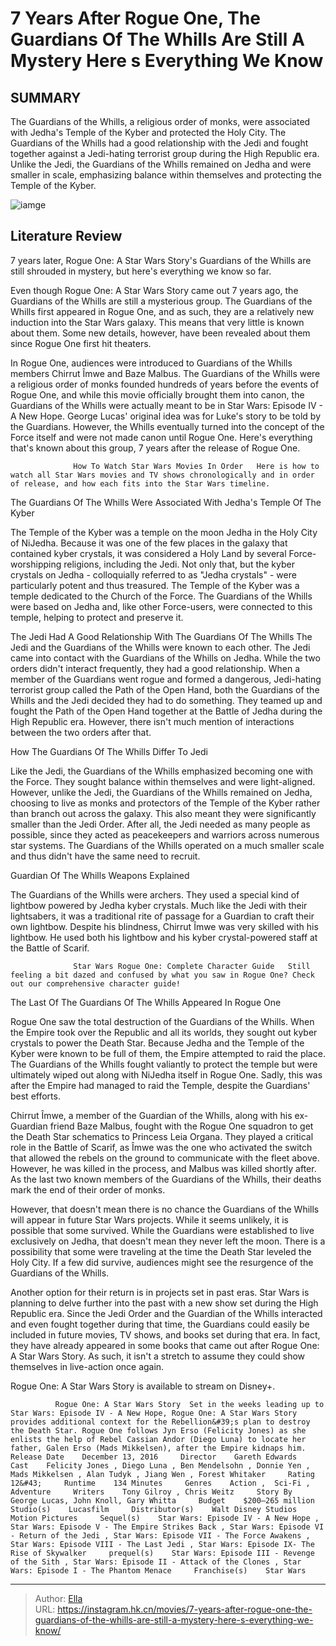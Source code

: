 # 7 Years After Rogue One, The Guardians Of The Whills Are Still A Mystery Here s Everything We Know


## SUMMARY 



  The Guardians of the Whills, a religious order of monks, were associated with Jedha&#39;s Temple of the Kyber and protected the Holy City.   The Guardians of the Whills had a good relationship with the Jedi and fought together against a Jedi-hating terrorist group during the High Republic era.   Unlike the Jedi, the Guardians of the Whills remained on Jedha and were smaller in scale, emphasizing balance within themselves and protecting the Temple of the Kyber.  

![iamge](https://static1.srcdn.com/wordpress/wp-content/uploads/2023/04/star-wars-lightsabers-guardians-of-the-whills-chirrut-mwe.jpg)

## Literature Review

7 years later, Rogue One: A Star Wars Story&#39;s Guardians of the Whills are still shrouded in mystery, but here&#39;s everything we know so far.




Even though Rogue One: A Star Wars Story came out 7 years ago, the Guardians of the Whills are still a mysterious group. The Guardians of the Whills first appeared in Rogue One, and as such, they are a relatively new induction into the Star Wars galaxy. This means that very little is known about them. Some new details, however, have been revealed about them since Rogue One first hit theaters.




In Rogue One, audiences were introduced to Guardians of the Whills members Chirrut Îmwe and Baze Malbus. The Guardians of the Whills were a religious order of monks founded hundreds of years before the events of Rogue One, and while this movie officially brought them into canon, the Guardians of the Whills were actually meant to be in Star Wars: Episode IV - A New Hope. George Lucas&#39; original idea was for Luke&#39;s story to be told by the Guardians. However, the Whills eventually turned into the concept of the Force itself and were not made canon until Rogue One. Here&#39;s everything that&#39;s known about this group, 7 years after the release of Rogue One.

                  How To Watch Star Wars Movies In Order   Here is how to watch all Star Wars movies and TV shows chronologically and in order of release, and how each fits into the Star Wars timeline.   


 The Guardians Of The Whills Were Associated With Jedha&#39;s Temple Of The Kyber 
          




The Temple of the Kyber was a temple on the moon Jedha in the Holy City of NiJedha. Because it was one of the few places in the galaxy that contained kyber crystals, it was considered a Holy Land by several Force-worshipping religions, including the Jedi. Not only that, but the kyber crystals on Jedha - colloquially referred to as &#34;Jedha crystals&#34; - were particularly potent and thus treasured. The Temple of the Kyber was a temple dedicated to the Church of the Force. The Guardians of the Whills were based on Jedha and, like other Force-users, were connected to this temple, helping to protect and preserve it.



 The Jedi Had A Good Relationship With The Guardians Of The Whills 
The Jedi and the Guardians of the Whills were known to each other. The Jedi came into contact with the Guardians of the Whills on Jedha. While the two orders didn&#39;t interact frequently, they had a good relationship. When a member of the Guardians went rogue and formed a dangerous, Jedi-hating terrorist group called the Path of the Open Hand, both the Guardians of the Whills and the Jedi decided they had to do something. They teamed up and fought the Path of the Open Hand together at the Battle of Jedha during the High Republic era. However, there isn&#39;t much mention of interactions between the two orders after that.






 How The Guardians Of The Whills Differ To Jedi 
         

Like the Jedi, the Guardians of the Whills emphasized becoming one with the Force. They sought balance within themselves and were light-aligned. However, unlike the Jedi, the Guardians of the Whills remained on Jedha, choosing to live as monks and protectors of the Temple of the Kyber rather than branch out across the galaxy. This also meant they were significantly smaller than the Jedi Order. After all, the Jedi needed as many people as possible, since they acted as peacekeepers and warriors across numerous star systems. The Guardians of the Whills operated on a much smaller scale and thus didn&#39;t have the same need to recruit.



 Guardian Of The Whills Weapons Explained 
          




The Guardians of the Whills were archers. They used a special kind of lightbow powered by Jedha kyber crystals. Much like the Jedi with their lightsabers, it was a traditional rite of passage for a Guardian to craft their own lightbow. Despite his blindness, Chirrut Îmwe was very skilled with his lightbow. He used both his lightbow and his kyber crystal-powered staff at the Battle of Scarif.

                  Star Wars Rogue One: Complete Character Guide   Still feeling a bit dazed and confused by what you saw in Rogue One? Check out our comprehensive character guide!   



 The Last Of The Guardians Of The Whills Appeared In Rogue One 
         

Rogue One saw the total destruction of the Guardians of the Whills. When the Empire took over the Republic and all its worlds, they sought out kyber crystals to power the Death Star. Because Jedha and the Temple of the Kyber were known to be full of them, the Empire attempted to raid the place. The Guardians of the Whills fought valiantly to protect the temple but were ultimately wiped out along with NiJedha itself in Rogue One. Sadly, this was after the Empire had managed to raid the Temple, despite the Guardians&#39; best efforts.




Chirrut Îmwe, a member of the Guardian of the Whills, along with his ex-Guardian friend Baze Malbus, fought with the Rogue One squadron to get the Death Star schematics to Princess Leia Organa. They played a critical role in the Battle of Scarif, as Îmwe was the one who activated the switch that allowed the rebels on the ground to communicate with the fleet above. However, he was killed in the process, and Malbus was killed shortly after. As the last two known members of the Guardians of the Whills, their deaths mark the end of their order of monks.

However, that doesn&#39;t mean there is no chance the Guardians of the Whills will appear in future Star Wars projects. While it seems unlikely, it is possible that some survived. While the Guardians were established to live exclusively on Jedha, that doesn&#39;t mean they never left the moon. There is a possibility that some were traveling at the time the Death Star leveled the Holy City. If a few did survive, audiences might see the resurgence of the Guardians of the Whills.




Another option for their return is in projects set in past eras. Star Wars is planning to delve further into the past with a new show set during the High Republic era. Since the Jedi Order and the Guardian of the Whills interacted and even fought together during that time, the Guardians could easily be included in future movies, TV shows, and books set during that era. In fact, they have already appeared in some books that came out after Rogue One: A Star Wars Story. As such, it isn&#39;t a stretch to assume they could show themselves in live-action once again.



Rogue One: A Star Wars Story is available to stream on Disney&#43;.




              Rogue One: A Star Wars Story  Set in the weeks leading up to Star Wars: Episode IV - A New Hope, Rogue One: A Star Wars Story provides additional context for the Rebellion&#39;s plan to destroy the Death Star. Rogue One follows Jyn Erso (Felicity Jones) as she enlists the help of Rebel Cassian Andor (Diego Luna) to locate her father, Galen Erso (Mads Mikkelsen), after the Empire kidnaps him.     Release Date    December 13, 2016     Director    Gareth Edwards     Cast    Felicity Jones , Diego Luna , Ben Mendelsohn , Donnie Yen , Mads Mikkelsen , Alan Tudyk , Jiang Wen , Forest Whitaker     Rating    12&#43;     Runtime    134 Minutes     Genres    Action ,  Sci-Fi , Adventure     Writers    Tony Gilroy , Chris Weitz     Story By    George Lucas, John Knoll, Gary Whitta     Budget    $200–265 million     Studio(s)    Lucasfilm     Distributor(s)    Walt Disney Studios Motion Pictures     Sequel(s)    Star Wars: Episode IV - A New Hope , Star Wars: Episode V - The Empire Strikes Back , Star Wars: Episode VI - Return of the Jedi , Star Wars: Episode VII - The Force Awakens , Star Wars: Episode VIII - The Last Jedi , Star Wars: Episode IX- The Rise of Skywalker     prequel(s)    Star Wars: Episode III - Revenge of the Sith , Star Wars: Episode II - Attack of the Clones , Star Wars: Episode I - The Phantom Menace     Franchise(s)    Star Wars      





---

> Author: [Ella](https://instagram.hk.cn/)  
> URL: https://instagram.hk.cn/movies/7-years-after-rogue-one-the-guardians-of-the-whills-are-still-a-mystery-here-s-everything-we-know/  

